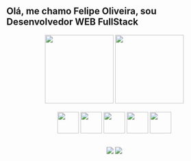 ## Olá, me chamo Felipe Oliveira, sou Desenvolvedor WEB FullStack
<div align="center">
	<a href="https://github.com/FelipeOliveira-Dev"></a>
  	<img height="160em" src="https://github-readme-stats.vercel.app/api?username=FelipeOliveira-Dev&show_icons=true&theme=dark&include_all_commits=true&count_private=true"/>
  	<img height="160em" src="https://github-readme-stats.vercel.app/api/top-langs/?username=FelipeOliveira-Dev&layout=compact&langs_count=7&theme=dark"/>
  	<div style="display: inline_block"><br>
    	<img src="https://cdn.jsdelivr.net/gh/devicons/devicon/icons/html5/html5-plain-wordmark.svg" width="50px"/>
    	<img src="https://cdn.jsdelivr.net/gh/devicons/devicon/icons/css3/css3-plain-wordmark.svg" width="50px"/>
        <img src="https://cdn.jsdelivr.net/gh/devicons/devicon/icons/javascript/javascript-plain.svg" width="50px"/> 		
        <img src="https://cdn.jsdelivr.net/gh/devicons/devicon/icons/mysql/mysql-original-wordmark.svg" width="50px"/>        
        <img src="https://cdn.jsdelivr.net/gh/devicons/devicon/icons/php/php-plain.svg" width="50px"/>
  	</div>
	
##
	
<div> 
  <a href = "mailto:felipe90040@gmail.com"><img src="https://img.shields.io/badge/-Gmail-%23333?style=for-the-badge&logo=gmail&logoColor=white" target="_blank"></a>
  <a href="https://www.linkedin.com/in/felipe-santiago-ba347622b/" target="_blank"><img src="https://img.shields.io/badge/-LinkedIn-%230077B5?style=for-the-badge&logo=linkedin&logoColor=white" target="_blank"></a> 
</div>
